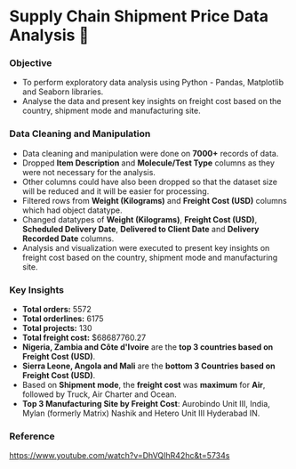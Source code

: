 # Supply Chain Shipment Price Data Analysis 🚚

### Objective
* To perform exploratory data analysis using Python - Pandas, Matplotlib and Seaborn libraries.
* Analyse the data and present key insights on freight cost based on the country, shipment mode and manufacturing site.

### Data Cleaning and Manipulation

* Data cleaning and manipulation were done on **7000+** records of data.
* Dropped **Item Description** and **Molecule/Test Type** columns as they were not necessary for the analysis. 
* Other columns could have also been dropped so that the dataset size will be reduced and it will be easier for processing.
* Filtered rows from **Weight (Kilograms)** and **Freight Cost (USD)** columns which had object datatype.
* Changed datatypes of **Weight (Kilograms)**, **Freight Cost (USD)**, **Scheduled Delivery Date**, **Delivered to Client Date** and **Delivery Recorded Date** columns.
* Analysis and visualization were executed to present key insights on freight cost based on the country, shipment mode and manufacturing site.

### Key Insights 
* **Total orders:** 5572
* **Total orderlines:** 6175
* **Total projects:** 130
* **Total freight cost:** $68687760.27
* **Nigeria, Zambia and Côte d'Ivoire** are the **top 3 countries based on Freight Cost (USD)**.
* **Sierra Leone, Angola and Mali** are the **bottom 3 Countries based on Freight Cost (USD)**.
* Based on **Shipment mode**, the **freight cost** was **maximum** for **Air**, followed by Truck, Air Charter and Ocean.
* **Top 3 Manufacturing Site by Freight Cost**: Aurobindo Unit III, India, Mylan (formerly Matrix) Nashik and Hetero Unit III Hyderabad IN.


### Reference
https://www.youtube.com/watch?v=DhVQIhR42hc&t=5734s
